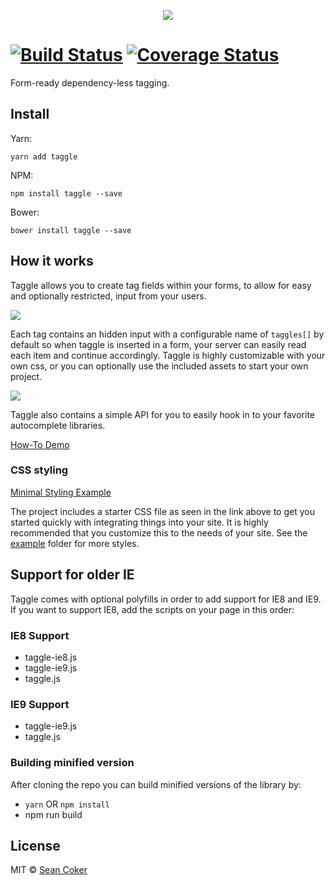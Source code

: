 <p align="center"><img src="https://user-images.githubusercontent.com/1030830/30234884-eb47ee0e-94cf-11e7-8972-c42662e105a5.png" /></p>

[![Build Status](https://travis-ci.org/okcoker/taggle.js.svg?branch=master)](https://travis-ci.org/okcoker/taggle.js) [![Coverage Status](https://img.shields.io/coveralls/okcoker/taggle.js.svg)](https://coveralls.io/r/okcoker/taggle.js)
=========

Form-ready dependency-less tagging.

## Install

Yarn:

    yarn add taggle

NPM:

    npm install taggle --save

Bower:

    bower install taggle --save


## How it works

Taggle allows you to create tag fields within your forms, to allow for easy and optionally restricted, input from your users.

![](https://cloud.githubusercontent.com/assets/1030830/4432876/e5dbccd0-46b0-11e4-99cb-2578f4762256.gif)

Each tag contains an hidden input with a configurable name of `taggles[]` by default so when taggle is inserted in a form, your server can easily read each item and continue accordingly. Taggle is highly customizable with your own css, or you can optionally use the included assets to start your own project.

![](https://cloud.githubusercontent.com/assets/1030830/4432907/e001b336-46b2-11e4-966e-12b0648386c8.gif)

Taggle also contains a simple API for you to easily hook in to your favorite autocomplete libraries.


[How-To Demo](http://sean.is/poppin/tags/)

### CSS styling

[Minimal Styling Example](https://jsfiddle.net/okcoker/aqnspdtr/8/)

The project includes a starter CSS file as seen in the link above to get you started quickly with integrating things into your site. It is highly recommended that you customize this to the needs of your site. See the [example](https://github.com/okcoker/taggle.js/tree/master/example) folder for more styles.


## Support for older IE

Taggle comes with optional polyfills in order to add support for IE8 and IE9. If you want to support IE8, add the scripts on your page in this order:

### IE8 Support
- taggle-ie8.js
- taggle-ie9.js
- taggle.js

### IE9 Support
- taggle-ie9.js
- taggle.js

### Building minified version

After cloning the repo you can build minified versions of the library by:

- `yarn` OR `npm install`
- npm run build


## License

MIT © [Sean Coker](https://twitter.com/okcoker)
